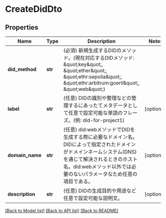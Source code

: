 # CreateDidDto

## Properties
Name | Type | Description | Notes
------------ | ------------- | ------------- | -------------
**did_method** | **str** | (必須) 新規生成するDIDのメソッド。(現在対応するDIDメソッド: \&quot;key\&quot;, \&quot;ether\&quot;, \&quot;ethr:sepolia\&quot;, \&quot;ethr:arbitrum:goerli\&quot;, \&quot;web\&quot;) | 
**label** | **str** | (任意) DIDの識別や整理などの管理するにあったてメタデータとして任意で設定可能な単語のフレーズ。(例: did-for-project1) | [optional] 
**domain_name** | **str** | (任意) did:webメソッドでDIDを生成する際に必要なドメイン名。DIDによって指定されたドメインがドメインネームシステム(DNS)を通じて解決されるときのホスト名。did:webメソッド以外では必要のないパラメータなため任意の項目である。 | [optional] 
**description** | **str** | (任意) DIDの生成目的や用途など任意で設定可能な説明文。 | [optional] 

[[Back to Model list]](../README.md#documentation-for-models) [[Back to API list]](../README.md#documentation-for-api-endpoints) [[Back to README]](../README.md)


